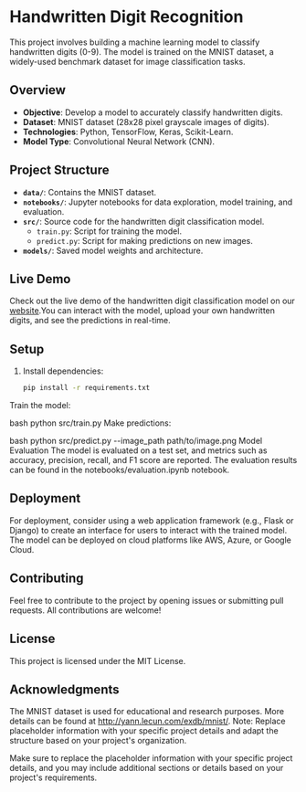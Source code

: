 # Handwritten Digit Recognition

This project involves building a machine learning model to classify handwritten digits (0-9). The model is trained on the MNIST dataset, a widely-used benchmark dataset for image classification tasks.

## Overview

- **Objective**: Develop a model to accurately classify handwritten digits.
- **Dataset**: MNIST dataset (28x28 pixel grayscale images of digits).
- **Technologies**: Python, TensorFlow, Keras, Scikit-Learn.
- **Model Type**: Convolutional Neural Network (CNN).

## Project Structure

- **`data/`**: Contains the MNIST dataset.
- **`notebooks/`**: Jupyter notebooks for data exploration, model training, and evaluation.
- **`src/`**: Source code for the handwritten digit classification model.
  - `train.py`: Script for training the model.
  - `predict.py`: Script for making predictions on new images.
- **`models/`**: Saved model weights and architecture.

## Live Demo

Check out the live demo of the handwritten digit classification model on our [website](https://thebhaavesh007.github.io/Hand-Written-Digit-Recognition-master/).You can interact with the model, upload your own handwritten digits, and see the predictions in real-time.

## Setup

1. Install dependencies:
   ```bash
   pip install -r requirements.txt
Train the model:

bash
python src/train.py
Make predictions:

bash
python src/predict.py --image_path path/to/image.png
Model Evaluation
The model is evaluated on a test set, and metrics such as accuracy, precision, recall, and F1 score are reported. The evaluation results can be found in the notebooks/evaluation.ipynb notebook.

## Deployment
For deployment, consider using a web application framework (e.g., Flask or Django) to create an interface for users to interact with the trained model. The model can be deployed on cloud platforms like AWS, Azure, or Google Cloud.

## Contributing
Feel free to contribute to the project by opening issues or submitting pull requests. All contributions are welcome!

## License
This project is licensed under the MIT License.

## Acknowledgments
The MNIST dataset is used for educational and research purposes. More details can be found at http://yann.lecun.com/exdb/mnist/.
Note: Replace placeholder information with your specific project details and adapt the structure based on your project's organization.


Make sure to replace the placeholder information with your specific project details, and you may include additional sections or details based on your project's requirements.
